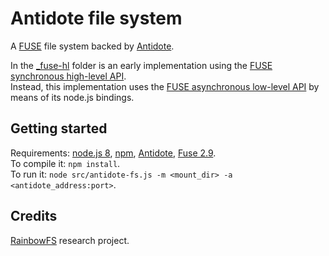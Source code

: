# Antidote file system

A [FUSE][fuse-wiki] file system backed by [Antidote][antidote].   

In the [_fuse-hl](_fuse-hl/) folder is an early implementation using 
the [FUSE synchronous high-level API][fuse-hl].  
Instead, this implementation uses the [FUSE asynchronous low-level API][fuse-ll]
by means of its node.js bindings.


## Getting started

Requirements: [node.js 8][nodejs], [npm][npm], [Antidote][antidote-setup], 
[Fuse 2.9][fuse].  
To compile it: `npm install`.  
To run it: `node src/antidote-fs.js -m <mount_dir> -a <antidote_address:port>`.  


## Credits

[RainbowFS][rainbowfs] research project.

 [antidote]: http://syncfree.github.io/antidote/
 [fuse-wiki]: https://en.wikipedia.org/wiki/Filesystem_in_Userspace
 [rainbowfs]: http://rainbowfs.lip6.fr/
 [nodejs]: https://nodejs.org/
 [npm]: https://www.npmjs.com/
 [antidote-setup]: http://syncfree.github.io/antidote/setup.html
 [fuse]: https://github.com/libfuse/libfuse
 [fuse-hl]: http://libfuse.github.io/doxygen/structfuse__operations.html
 [fuse-ll]: http://libfuse.github.io/doxygen/structfuse__lowlevel__ops.html
